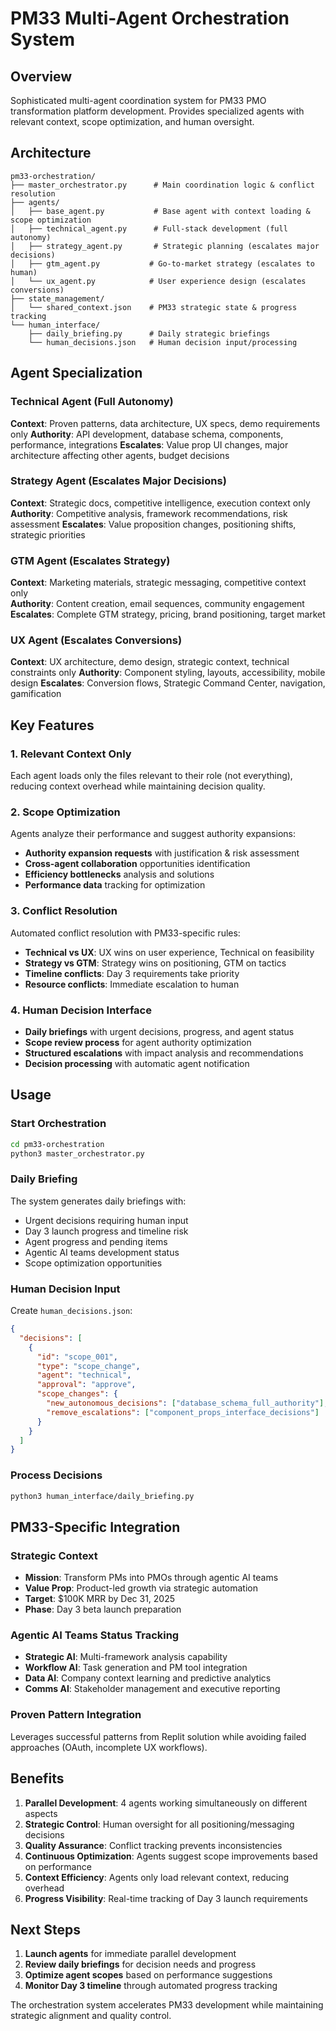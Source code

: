 # PM33 Multi-Agent Orchestration System

## Overview
Sophisticated multi-agent coordination system for PM33 PMO transformation platform development. Provides specialized agents with relevant context, scope optimization, and human oversight.

## Architecture

```
pm33-orchestration/
├── master_orchestrator.py      # Main coordination logic & conflict resolution
├── agents/
│   ├── base_agent.py           # Base agent with context loading & scope optimization
│   ├── technical_agent.py      # Full-stack development (full autonomy)
│   ├── strategy_agent.py       # Strategic planning (escalates major decisions)
│   ├── gtm_agent.py           # Go-to-market strategy (escalates to human)
│   └── ux_agent.py            # User experience design (escalates conversions)
├── state_management/
│   └── shared_context.json    # PM33 strategic state & progress tracking
└── human_interface/
    ├── daily_briefing.py      # Daily strategic briefings
    └── human_decisions.json   # Human decision input/processing
```

## Agent Specialization

### Technical Agent (Full Autonomy)
**Context**: Proven patterns, data architecture, UX specs, demo requirements only
**Authority**: API development, database schema, components, performance, integrations
**Escalates**: Value prop UI changes, major architecture affecting other agents, budget decisions

### Strategy Agent (Escalates Major Decisions)  
**Context**: Strategic docs, competitive intelligence, execution context only
**Authority**: Competitive analysis, framework recommendations, risk assessment
**Escalates**: Value proposition changes, positioning shifts, strategic priorities

### GTM Agent (Escalates Strategy)
**Context**: Marketing materials, strategic messaging, competitive context only  
**Authority**: Content creation, email sequences, community engagement
**Escalates**: Complete GTM strategy, pricing, brand positioning, target market

### UX Agent (Escalates Conversions)
**Context**: UX architecture, demo design, strategic context, technical constraints only
**Authority**: Component styling, layouts, accessibility, mobile design
**Escalates**: Conversion flows, Strategic Command Center, navigation, gamification

## Key Features

### 1. Relevant Context Only
Each agent loads only the files relevant to their role (not everything), reducing context overhead while maintaining decision quality.

### 2. Scope Optimization
Agents analyze their performance and suggest authority expansions:
- **Authority expansion requests** with justification & risk assessment
- **Cross-agent collaboration** opportunities identification  
- **Efficiency bottlenecks** analysis and solutions
- **Performance data** tracking for optimization

### 3. Conflict Resolution
Automated conflict resolution with PM33-specific rules:
- **Technical vs UX**: UX wins on user experience, Technical on feasibility
- **Strategy vs GTM**: Strategy wins on positioning, GTM on tactics
- **Timeline conflicts**: Day 3 requirements take priority
- **Resource conflicts**: Immediate escalation to human

### 4. Human Decision Interface
- **Daily briefings** with urgent decisions, progress, and agent status
- **Scope review process** for agent authority optimization
- **Structured escalations** with impact analysis and recommendations
- **Decision processing** with automatic agent notification

## Usage

### Start Orchestration
```bash
cd pm33-orchestration
python3 master_orchestrator.py
```

### Daily Briefing
The system generates daily briefings with:
- Urgent decisions requiring human input
- Day 3 launch progress and timeline risk
- Agent progress and pending items
- Agentic AI teams development status
- Scope optimization opportunities

### Human Decision Input
Create `human_decisions.json`:
```json
{
  "decisions": [
    {
      "id": "scope_001", 
      "type": "scope_change",
      "agent": "technical",
      "approval": "approve",
      "scope_changes": {
        "new_autonomous_decisions": ["database_schema_full_authority"],
        "remove_escalations": ["component_props_interface_decisions"]
      }
    }
  ]
}
```

### Process Decisions
```bash
python3 human_interface/daily_briefing.py
```

## PM33-Specific Integration

### Strategic Context
- **Mission**: Transform PMs into PMOs through agentic AI teams
- **Value Prop**: Product-led growth via strategic automation
- **Target**: $100K MRR by Dec 31, 2025
- **Phase**: Day 3 beta launch preparation

### Agentic AI Teams Status Tracking
- **Strategic AI**: Multi-framework analysis capability
- **Workflow AI**: Task generation and PM tool integration  
- **Data AI**: Company context learning and predictive analytics
- **Comms AI**: Stakeholder management and executive reporting

### Proven Pattern Integration
Leverages successful patterns from Replit solution while avoiding failed approaches (OAuth, incomplete UX workflows).

## Benefits

1. **Parallel Development**: 4 agents working simultaneously on different aspects
2. **Strategic Control**: Human oversight for all positioning/messaging decisions  
3. **Quality Assurance**: Conflict tracking prevents inconsistencies
4. **Continuous Optimization**: Agents suggest scope improvements based on performance
5. **Context Efficiency**: Agents only load relevant context, reducing overhead
6. **Progress Visibility**: Real-time tracking of Day 3 launch requirements

## Next Steps

1. **Launch agents** for immediate parallel development
2. **Review daily briefings** for decision needs and progress
3. **Optimize agent scopes** based on performance suggestions  
4. **Monitor Day 3 timeline** through automated progress tracking

The orchestration system accelerates PM33 development while maintaining strategic alignment and quality control.